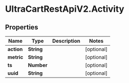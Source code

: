 # UltraCartRestApiV2.Activity

## Properties
Name | Type | Description | Notes
------------ | ------------- | ------------- | -------------
**action** | **String** |  | [optional] 
**metric** | **String** |  | [optional] 
**ts** | **Number** |  | [optional] 
**uuid** | **String** |  | [optional] 


